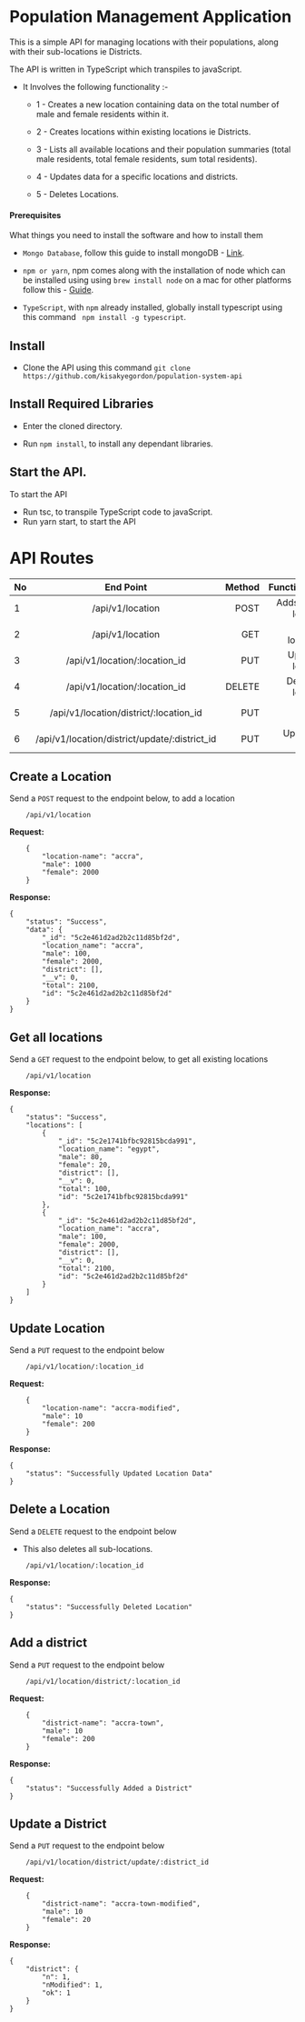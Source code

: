 # Population Management Application

This is a simple API for managing locations with their populations, along with their sub-locations ie Districts.

The API is written in TypeScript which transpiles to javaScript.

- It Involves the following functionality :-

  - 1 - Creates a new location containing data on the total number of male and female residents within it.

  - 2 - Creates locations within existing locations ie Districts.

  - 3 - Lists all available locations and their population summaries (total male residents, total female residents, sum total residents).

  - 4 - Updates data for a specific locations and districts.

  - 5 -  Deletes Locations.


#### Prerequisites

What things you need to install the software and how to install them


- `Mongo Database`,  follow this guide to install mongoDB - [Link](https://docs.mongodb.com/manual/installation/).


- `npm or yarn`, npm comes along with the installation of node which can be installed using using `brew install node` on a mac for other platforms follow this  - [Guide](https://www.npmjs.com/get-npm).
- `TypeScript`, with `npm` already installed, globally install typescript using this command  ``` npm install -g typescript```.


## Install

- Clone the API using this command `git clone https://github.com/kisakyegordon/population-system-api`

## Install Required  Libraries

- Enter the cloned directory.

- Run `npm install`, to install any dependant libraries.

## Start the API.

To start the API
- Run tsc, to transpile TypeScript code to javaScript.
- Run yarn start, to start the API


# API Routes

| No        | End Point        | Method   | Functionality  |
| ------------- |:-------------:| -----:|-----:|
| 1     | /api/v1/location  | POST | Adds a new location |
| 2     | /api/v1/location  | GET | Get all locations |
| 3     | /api/v1/location/:location_id  | PUT | Update a location |
| 4     | /api/v1/location/:location_id | DELETE | Deletes a location |
| 5     | /api/v1/location/district/:location_id  |PUT | Adds a district |
| 6     | /api/v1/location/district/update/:district_id  | PUT | Updates a district |






## Create a Location

Send a `POST` request to the endpoint below, to add a location

```
    /api/v1/location
```
**Request:**

```
    {
        "location-name": "accra",
        "male": 1000
        "female": 2000
    }
```

**Response:**

```
{
    "status": "Success",
    "data": {
        "_id": "5c2e461d2ad2b2c11d85bf2d",
        "location_name": "accra",
        "male": 100,
        "female": 2000,
        "district": [],
        "__v": 0,
        "total": 2100,
        "id": "5c2e461d2ad2b2c11d85bf2d"
    }
}
```


## Get all locations

Send a `GET` request to the endpoint below, to get all existing locations

```
    /api/v1/location
```

**Response:**

```
{
    "status": "Success",
    "locations": [
        {
            "_id": "5c2e1741bfbc92815bcda991",
            "location_name": "egypt",
            "male": 80,
            "female": 20,
            "district": [],
            "__v": 0,
            "total": 100,
            "id": "5c2e1741bfbc92815bcda991"
        },
        {
            "_id": "5c2e461d2ad2b2c11d85bf2d",
            "location_name": "accra",
            "male": 100,
            "female": 2000,
            "district": [],
            "__v": 0,
            "total": 2100,
            "id": "5c2e461d2ad2b2c11d85bf2d"
        }
    ]
}
```

## Update Location

Send a `PUT` request to the endpoint below

```
    /api/v1/location/:location_id
```

**Request:**

```
    {
        "location-name": "accra-modified",
        "male": 10
        "female": 200
    }
```
**Response:**

```
{
    "status": "Successfully Updated Location Data"
}
```


## Delete a Location

Send a `DELETE` request to the endpoint below
- This also deletes all sub-locations.

```
    /api/v1/location/:location_id
```

**Response:**

```
{
    "status": "Successfully Deleted Location"
}
```

## Add a district

Send a `PUT` request to the endpoint below

```
    /api/v1/location/district/:location_id
```

**Request:**

```
    {
        "district-name": "accra-town",
        "male": 10
        "female": 200
    }
```
**Response:**

```
{
    "status": "Successfully Added a District"
}
```
##  Update a District

Send a `PUT` request to the endpoint below

```
    /api/v1/location/district/update/:district_id
```

**Request:**

```
    {
        "district-name": "accra-town-modified",
        "male": 10
        "female": 20
    }
```
**Response:**

```
{
    "district": {
        "n": 1,
        "nModified": 1,
        "ok": 1
    }
}
```
